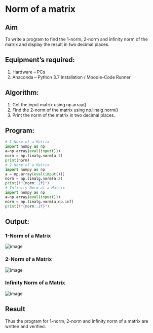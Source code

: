 # Norm of a matrix
## Aim
To write a program to find the 1-norm, 2-norm and infinity norm of the matrix and display the result in two decimal places.
## Equipment’s required:
1.	Hardware – PCs
2.	Anaconda – Python 3.7 Installation / Moodle-Code Runner
## Algorithm:
1. Get the input matrix using np.array()   
2. Find the 2-norm of the matrix using np.linalg.norm()
3. Print the norm of the matrix in two decimal places.
## Program:
```Python
# 1-Norm of a Matrix
import numpy as np
a=np.array(eval(input()))
norm = np.linalg.norm(a,1)
print(norm)
# 2-Norm of a Matrix
import numpy as np
a = np.array(eval(input()))
norm = np.linalg.norm(a,2)
print(f"{norm:.2f}")
# Infinity Norm of a Matrix
import numpy as np
a=np.array(eval(input()))
norm = np.linalg.norm(a,np.inf)
print(f"{norm:.2f}")
```
## Output:
### 1-Norm of a Matrix
![image](https://github.com/user-attachments/assets/c32fae0f-bfeb-4287-abe4-c0cfabc08abd)

### 2-Norm of a Matrix
![image](https://github.com/user-attachments/assets/348bbf6d-4307-498f-aad3-8632c5071765)

### Infinity Norm of a Matrix
![image](https://github.com/user-attachments/assets/4dd9f294-e823-4f93-a57f-7afdd087eb16)

## Result
Thus the program for 1-norm, 2-norm and Infinity norm of a matrix are written and verified.

